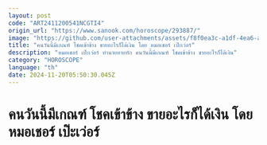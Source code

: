 ```yaml
---
layout: post
code: "ART2411200541NCGTI4"
origin_url: "https://www.sanook.com/horoscope/293887/"
image: "https://github.com/user-attachments/assets/f8f0ea3c-a1df-4ea6-acea-d93597c10ef7"
title: "คนวันนี้มีเกณฑ์ โชคเข้าข้าง ขายอะไรก็ได้เงิน โดย หมอเชอร์ เป๊ะเว่อร์"
description: "หมอเชอร์ เป๊ะเว่อร์ ทำนายทายทัก คนวันนี้มีเกณฑ์ โชคเข้าข้าง ขายอะไรก็ได้เงิน"
category: "HOROSCOPE"
language: "th"
date: 2024-11-20T05:50:30.045Z
---
```


# คนวันนี้มีเกณฑ์ โชคเข้าข้าง ขายอะไรก็ได้เงิน โดย หมอเชอร์ เป๊ะเว่อร์